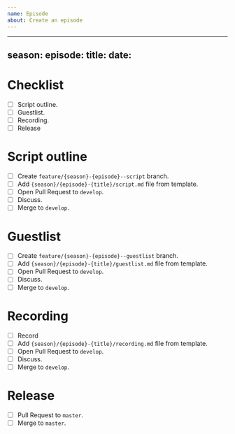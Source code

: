 ```yaml
---
name: Episode
about: Create an episode
---
```


---
season:
episode:
title:
date:
---

# Checklist

- [ ] Script outline.
- [ ] Guestlist.
- [ ] Recording.
- [ ] Release

# Script outline

- [ ] Create `feature/{season}-{episode}--script` branch.
- [ ] Add `{season}/{episode}-{title}/script.md` file from template.
- [ ] Open Pull Request to `develop`.
- [ ] Discuss.
- [ ] Merge to `develop`.

# Guestlist

- [ ] Create `feature/{season}-{episode}--guestlist` branch.
- [ ] Add `{season}/{episode}-{title}/guestlist.md` file from template.
- [ ] Open Pull Request to `develop`.
- [ ] Discuss.
- [ ] Merge to `develop`.

# Recording

- [ ] Record
- [ ] Add `{season}/{episode}-{title}/recording.md` file from template.
- [ ] Open Pull Request to `develop`.
- [ ] Discuss.
- [ ] Merge to `develop`.

# Release

- [ ] Pull Request to `master`.
- [ ] Merge to `master`.
